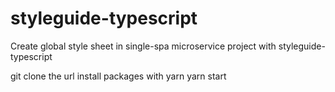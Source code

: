 # styleguide-typescript

Create global style sheet in single-spa microservice project with styleguide-typescript

git clone the url
install packages with yarn
yarn start
